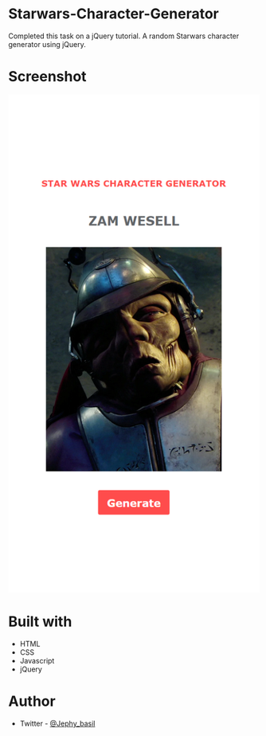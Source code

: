 # Starwars-Character-Generator

Completed this task on a jQuery tutorial. A random Starwars character generator using jQuery.

# Screenshot

![](screenshot.png)

# Built with

- HTML 
- CSS
- Javascript
- jQuery

# Author

- Twitter - [@Jephy_basil](https://www.twitter.com/the_real_lynk)
